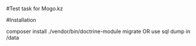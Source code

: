#Test task for Mogo.kz

#Installation

composer install
./vendor/bin/doctrine-module migrate OR use sql dump in /data
